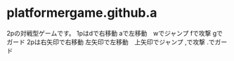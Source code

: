 # platformergame.github.a
2pの対戦型ゲームです。
1pはdで右移動 aで左移動　wでジャンプ fで攻撃 gでガード
2pは右矢印で右移動 左矢印で左移動　上矢印でジャンプ ,で攻撃 .でガード
